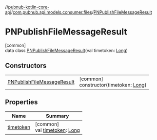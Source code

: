 //[pubnub-kotlin-core-api](../../../index.md)/[com.pubnub.api.models.consumer.files](../index.md)/[PNPublishFileMessageResult](index.md)

# PNPublishFileMessageResult

[common]\
data class [PNPublishFileMessageResult](index.md)(val timetoken: [Long](https://kotlinlang.org/api/latest/jvm/stdlib/kotlin-stdlib/kotlin/-long/index.html))

## Constructors

| | |
|---|---|
| [PNPublishFileMessageResult](-p-n-publish-file-message-result.md) | [common]<br>constructor(timetoken: [Long](https://kotlinlang.org/api/latest/jvm/stdlib/kotlin-stdlib/kotlin/-long/index.html)) |

## Properties

| Name | Summary |
|---|---|
| [timetoken](timetoken.md) | [common]<br>val [timetoken](timetoken.md): [Long](https://kotlinlang.org/api/latest/jvm/stdlib/kotlin-stdlib/kotlin/-long/index.html) |
